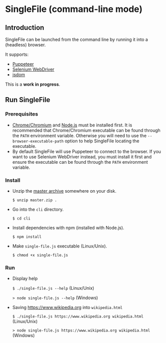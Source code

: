 # SingleFile (command-line mode)

## Introduction

SingleFile can be launched from the command line by running it into a (headless) browser. 

It supports:

- [Puppeteer](https://github.com/GoogleChrome/puppeteer)
- [Selenium WebDriver](https://www.npmjs.com/package/selenium-webdriver)
- [jsdom](https://github.com/jsdom/jsdom)

This is a **work in progress**.

## Run SingleFile

### Prerequisites
- [Chrome/Chromium](https://www.google.com/chrome/) and [Node.js](https://nodejs.org) must be installed first. It is recommended that Chrome/Chromium executable can be found through the `PATH` environment variable. Otherwise you will need to use the `--browser-executable-path` option to help SingleFile locating the executable.
- By default SingleFile will use Puppeteer to connect to the browser. If you want to use Selenium WebDriver instead, you must install it first and ensure the executable can be found through the `PATH` environment variable.

### Install
- Unzip the [master archive](https://github.com/gildas-lormeau/SingleFile/archive/master.zip) somewhere on your disk.

  `$ unzip master.zip .`
  
- Go into the `cli` directory.

  `$ cd cli`
  
- Install dependencies with npm (installed with Node.js).

  `$ npm install`
  
- Make `single-file.js` executable (Linux/Unix).

  `$ chmod +x single-file.js`

### Run
- Display help

  `$ ./single-file.js --help` (Linux/Unix)

  `> node single-file.js --help` (Windows)
  
- Saving https://www.wikipedia.org into `wikipedia.html`

  `$ ./single-file.js https://www.wikipedia.org wikipedia.html` (Linux/Unix)
  
  `> node single-file.js https://www.wikipedia.org wikipedia.html` (Windows)
 
